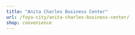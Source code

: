 ```yaml
---
title: "Anita Charles Business Center"
url: /foya-city/anita-charles-business-center/
shop: convenience
---
```

